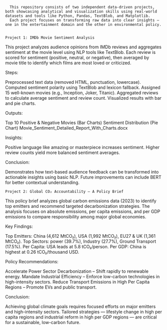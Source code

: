       This repository consists of two independent data-driven projects, both showcasing analytical and visualization skills using real-world datasets and tools like Python, Pandas, TextBlob, and Matplotlib.
      Each project focuses on transforming raw data into clear insights — one in the entertainment domain and the other in environmental policy.


    Project 1: IMDb Movie Sentiment Analysis
    
This project analyzes audience opinions from IMDb reviews and aggregates sentiment at the movie level using NLP tools like TextBlob.
Each review is scored for sentiment (positive, neutral, or negative), then averaged by movie title to identify which films are most loved or criticized.

Steps:

Preprocessed text data (removed HTML, punctuation, lowercase).
Computed sentiment polarity using TextBlob and lexicon fallback.
Assigned 15 well-known movies (e.g., Inception, Joker, Titanic).
Aggregated reviews to calculate average sentiment and review count.
Visualized results with bar and pie charts.

Outputs:

Top 10 Positive & Negative Movies (Bar Charts)
Sentiment Distribution (Pie Chart)
Movie_Sentiment_Detailed_Report_With_Charts.docx

Insights:

Positive language like amazing or masterpiece increases sentiment.
Higher review counts yield more balanced sentiment averages.

Conclusion:

Demonstrates how text-based audience feedback can be transformed into actionable insights using basic NLP. Future improvements can include BERT for better contextual understanding.



    Project 2: Global CO₂ Accountability – A Policy Brief
    
This policy brief analyzes global carbon emissions data (2023) to identify top emitters and recommend targeted decarbonization strategies.
The analysis focuses on absolute emissions, per capita emissions, and per GDP emissions to compare responsibility among major global economies.

Key Findings:

Top Emitters: China (4,612 MtCO₂), USA (1,992 MtCO₂), EU27 & UK (1,361 MtCO₂).
Top Sectors: power (39.7%), Industry (27.7%), Ground Transport (17.5%).
Per Capita: USA leads at 5.8 tCO₂/person.
Per GDP: China is highest at 0.26 tCO₂/thousand USD.

Policy Recommendations:

Accelerate Power Sector Decarbonization – Shift rapidly to renewable energy.
Mandate Industrial Efficiency – Enforce low-carbon technologies in high-intensity sectors.
Reduce Transport Emissions in High Per Capita Regions – Promote EVs and public transport.

Conclusion:

Achieving global climate goals requires focused efforts on major emitters and high-intensity sectors.
Tailored strategies — lifestyle change in high per capita regions and industrial reform in high per GDP regions — are critical for a sustainable, low-carbon future.
